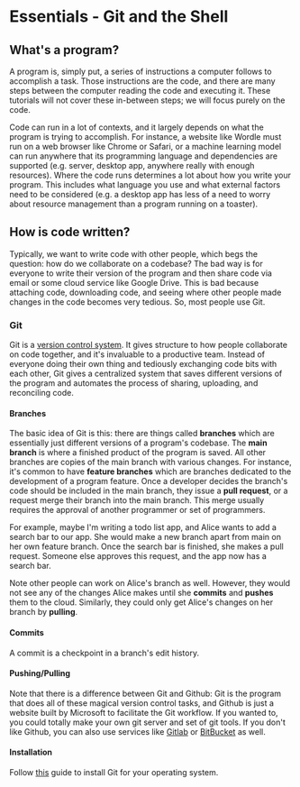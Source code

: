 # Essentials - Git and the Shell

## What's a program?

A program is, simply put, a series of instructions a computer follows to accomplish a task. Those instructions are the code, and there are many steps between the computer reading the code and executing it. These tutorials will not cover these in-between steps; we will focus purely on the code.

Code can run in a lot of contexts, and it largely depends on what the program is trying to accomplish. For instance, a website like Wordle must run on a web browser like Chrome or Safari, or a machine learning model can run anywhere that its programming language and dependencies are supported (e.g. server, desktop app, anywhere really with enough resources). Where the code runs determines a lot about how you write your program. This includes what language you use and what external factors need to be considered (e.g. a desktop app has less of a need to worry about resource management than a program running on a toaster).

## How is code written?

Typically, we want to write code with other people, which begs the question: how do we collaborate on a codebase? The bad way is for everyone to write their version of the program and then share code via email or some cloud service like Google Drive. This is bad because attaching code, downloading code, and seeing where other people made changes in the code becomes very tedious. So, most people use Git.

### Git

Git is a [version control system](https://en.wikipedia.org/wiki/Version_control). It gives structure to how people collaborate on code together, and it's invaluable to a productive team. Instead of everyone doing their own thing and tediously exchanging code bits with each other, Git gives a centralized system that saves different versions of the program and automates the process of sharing, uploading, and reconciling code.

#### Branches

The basic idea of Git is this: there are things called **branches** which are essentially just different versions of a program's codebase. The **main branch** is where a finished product of the program is saved. All other branches are copies of the main branch with various changes. For instance, it's common to have **feature branches** which are branches dedicated to the development of a program feature. Once a developer decides the branch's code should be included in the main branch, they issue a **pull request**, or a request merge their branch into the main branch. This merge usually requires the approval of another programmer or set of programmers.

For example, maybe I'm writing a todo list app, and Alice wants to add a search bar to our app. She would make a new branch apart from main on her own feature branch. Once the search bar is finished, she makes a pull request. Someone else approves this request, and the app now has a search bar.

Note other people can work on Alice's branch as well. However, they would not see any of the changes Alice makes until she **commits** and **pushes** them to the cloud. Similarly, they could only get Alice's changes on her branch by **pulling**.

#### Commits

A commit is a checkpoint in a branch's edit history. 

#### Pushing/Pulling

Note that there is a difference between Git and Github: Git is the program that does all of these magical version control tasks, and Github is just a website built by Microsoft to facilitate the Git workflow. If you wanted to, you could totally make your own git server and set of git tools. If you don't like Github, you can also use services like [Gitlab](https://about.gitlab.com/) or [BitBucket](https://bitbucket.org/product) as well.

#### Installation

Follow [this](https://git-scm.com/book/en/v2/Getting-Started-Installing-Git) guide to install Git for your operating system.
